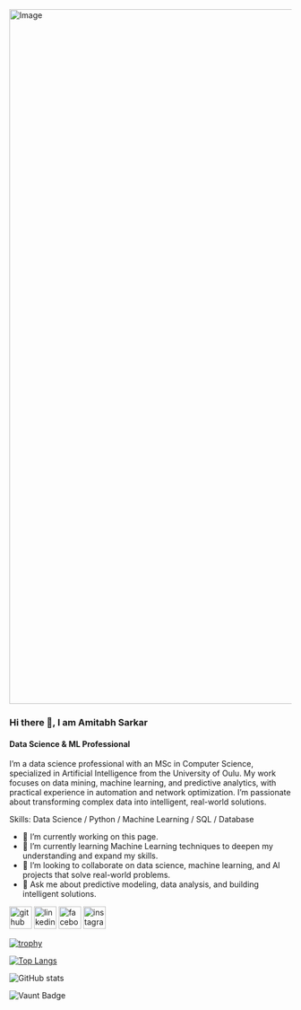 <img width="4950" height="1238" alt="Image" src="https://github.com/user-attachments/assets/9f5d7174-5d55-4dcf-9c00-7f13e50048c8" />

### Hi there 👋, I am Amitabh Sarkar
#### Data Science & ML Professional

I’m a data science professional with an MSc in Computer Science, specialized in Artificial Intelligence from the University of Oulu. My work focuses on data mining, machine learning, and predictive analytics, with practical experience in automation and network optimization. I’m passionate about transforming complex data into intelligent, real-world solutions.

Skills: Data Science / Python / Machine Learning / SQL / Database 

- 🔭 I’m currently working on this page. 
- 🌱 I’m currently learning Machine Learning techniques to deepen my understanding and expand my skills. 
- 👯 I’m looking to collaborate on data science, machine learning, and AI projects that solve real-world problems. 
- 💬 Ask me about predictive modeling, data analysis, and building intelligent solutions. 


[<img src='https://cdn.jsdelivr.net/npm/simple-icons@3.0.1/icons/github.svg' alt='github' height='40'>](https://github.com/Amitabhsar)  [<img src='https://cdn.jsdelivr.net/npm/simple-icons@3.0.1/icons/linkedin.svg' alt='linkedin' height='40'>](https://www.linkedin.com/in/www.linkedin.com/in/amitabh-sarkar/)  [<img src='https://cdn.jsdelivr.net/npm/simple-icons@3.0.1/icons/facebook.svg' alt='facebook' height='40'>](https://www.facebook.com/https://www.facebook.com/amitabh.sarkar.716)  [<img src='https://cdn.jsdelivr.net/npm/simple-icons@3.0.1/icons/instagram.svg' alt='instagram' height='40'>](https://www.instagram.com/mr.amitabhsarkar/)  

[![trophy](https://github-profile-trophy.vercel.app/?username=Amitabhsar)](https://github.com/ryo-ma/github-profile-trophy)

[![Top Langs](https://github-readme-stats.vercel.app/api/top-langs/?username=Amitabhsar)](https://github.com/anuraghazra/github-readme-stats)

![GitHub stats](https://github-readme-stats.vercel.app/api?username=Amitabhsar&show_icons=true)  

![Vaunt Badge](https://api.vaunt.dev/v1/github/entities/Amitabhsar/contributions?format=svg&private=false)  




